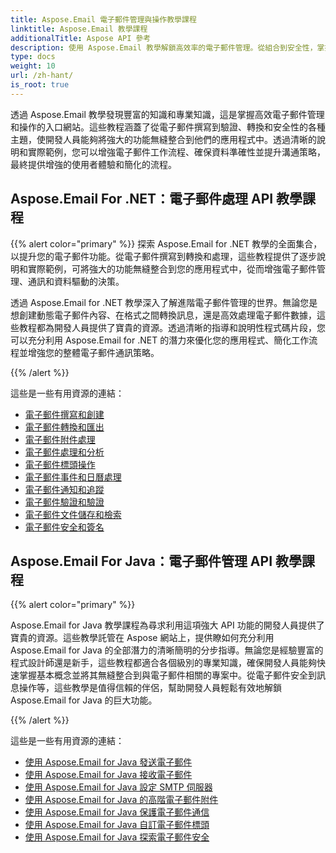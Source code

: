 ```yaml
---
title: Aspose.Email 電子郵件管理與操作教學課程
linktitle: Aspose.Email 教學課程
additionalTitle: Aspose API 參考
description: 使用 Aspose.Email 教學解鎖高效率的電子郵件管理。從組合到安全性，掌握各個面向以增強工作流程和使用者體驗。
type: docs
weight: 10
url: /zh-hant/
is_root: true
---
```

透過 Aspose.Email 教學發現豐富的知識和專業知識，這是掌握高效電子郵件管理和操作的入口網站。這些教程涵蓋了從電子郵件撰寫到驗證、轉換和安全性的各種主題，使開發人員能夠將強大的功能無縫整合到他們的應用程式中。透過清晰的說明和實際範例，您可以增強電子郵件工作流程、確保資料準確性並提升溝通策略，最終提供增強的使用者體驗和簡化的流程。

## Aspose.Email For .NET：電子郵件處理 API 教學課程
{{% alert color="primary" %}}
探索 Aspose.Email for .NET 教學的全面集合，以提升您的電子郵件功能。從電子郵件撰寫到轉換和處理，這些教程提供了逐步說明和實際範例，可將強大的功能無縫整合到您的應用程式中，從而增強電子郵件管理、通訊和資料驅動的決策。

透過 Aspose.Email for .NET 教學深入了解進階電子郵件管理的世界。無論您是想創建動態電子郵件內容、在格式之間轉換訊息，還是高效處理電子郵件數據，這些教程都為開發人員提供了寶貴的資源。透過清晰的指導和說明性程式碼片段，您可以充分利用 Aspose.Email for .NET 的潛力來優化您的應用程式、簡化工作流程並增強您的整體電子郵件通訊策略。

{{% /alert %}}

這些是一些有用資源的連結：
- [電子郵件撰寫和創建](./net/email-composition-and-creation/)
- [電子郵件轉換和匯出](./net/email-conversion-and-export/)
- [電子郵件附件處理](./net/email-attachment-handling/)
- [電子郵件處理和分析](./net/email-processing-and-analysis/)
- [電子郵件標頭操作](./net/email-header-manipulation/)
- [電子郵件事件和日曆處理](./net/email-event-and-calendar-handling/)
- [電子郵件通知和追蹤](./net/email-notification-and-tracking/)
- [電子郵件驗證和驗證](./net/email-validation-and-verification/)
- [電子郵件文件儲存和檢索](./net/email-file-storage-and-retrieval/)
- [電子郵件安全和簽名](./net/email-security-and-signatures/)

## Aspose.Email For Java：電子郵件管理 API 教學課程
{{% alert color="primary" %}}

Aspose.Email for Java 教學課程為尋求利用這項強大 API 功能的開發人員提供了寶貴的資源。這些教學託管在 Aspose 網站上，提供瞭如何充分利用 Aspose.Email for Java 的全部潛力的清晰簡明的分步指導。無論您是經驗豐富的程式設計師還是新手，這些教程都適合各個級別的專業知識，確保開發人員能夠快速掌握基本概念並將其無縫整合到與電子郵件相關的專案中。從電子郵件安全到訊息操作等，這些教學是值得信賴的伴侶，幫助開發人員輕鬆有效地解鎖 Aspose.Email for Java 的巨大功能。


{{% /alert %}}

這些是一些有用資源的連結：
- [使用 Aspose.Email for Java 發送電子郵件](./java/sending-emails/)
- [使用 Aspose.Email for Java 接收電子郵件](./java/receiving-emails/)
- [使用 Aspose.Email for Java 設定 SMTP 伺服器](./java/configuring-smtp-servers/)
- [使用 Aspose.Email for Java 的高階電子郵件附件](./java/advanced-email-attachments/)
- [使用 Aspose.Email for Java 保護電子郵件通信](./java/securing-email-communications/)
- [使用 Aspose.Email for Java 自訂電子郵件標頭](./java/customizing-email-headers/)
- [使用 Aspose.Email for Java 探索電子郵件安全](./java/exploring-email-security/)